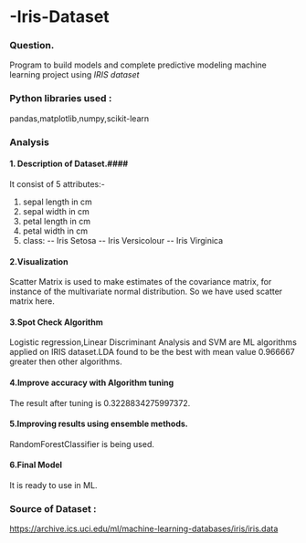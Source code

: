 # -Iris-Dataset

### Question.
Program to build models and complete predictive modeling machine learning project using *IRIS dataset*

### Python libraries used :
pandas,matplotlib,numpy,scikit-learn

### Analysis 
#### 1. Description of Dataset.####
It consist of 5 attributes:-
1. sepal length in cm
2. sepal width in cm
3. petal length in cm
4. petal width in cm
5. class: 
   -- Iris Setosa
   -- Iris Versicolour
   -- Iris Virginica
#### 2.Visualization
Scatter Matrix is used to make estimates of the covariance matrix, for instance of the multivariate normal distribution. So we have used scatter matrix here.
#### 3.Spot Check Algorithm
Logistic regression,Linear Discriminant Analysis and SVM are ML algorithms applied on IRIS dataset.LDA found to be the best with mean value 0.966667 greater then other algorithms.
#### 4.Improve accuracy with Algorithm tuning 
The result after tuning is 0.3228834275997372.
#### 5.Improving results using ensemble methods.
RandomForestClassifier is being used.
#### 6.Final Model 
It is ready to use in ML.

### Source of Dataset :
https://archive.ics.uci.edu/ml/machine-learning-databases/iris/iris.data
